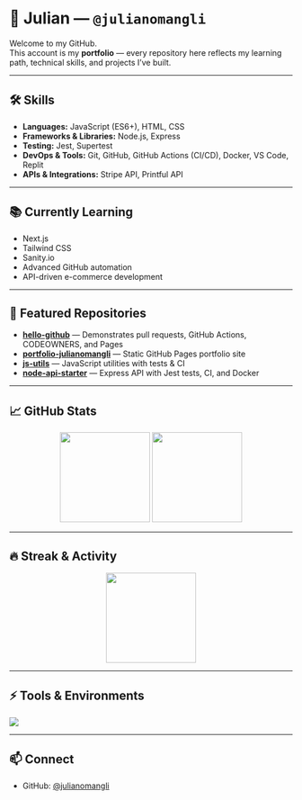 # 👋 Julian — `@julianomangli`

Welcome to my GitHub.  
This account is my **portfolio** — every repository here reflects my learning path, technical skills, and projects I’ve built.

---

## 🛠️ Skills
- **Languages:** JavaScript (ES6+), HTML, CSS  
- **Frameworks & Libraries:** Node.js, Express  
- **Testing:** Jest, Supertest  
- **DevOps & Tools:** Git, GitHub, GitHub Actions (CI/CD), Docker, VS Code, Replit  
- **APIs & Integrations:** Stripe API, Printful API  

---

## 📚 Currently Learning
- Next.js  
- Tailwind CSS  
- Sanity.io  
- Advanced GitHub automation  
- API-driven e-commerce development  

---

## 📂 Featured Repositories
- [**hello-github**](https://github.com/julianomangli/hello-github) — Demonstrates pull requests, GitHub Actions, CODEOWNERS, and Pages  
- [**portfolio-julianomangli**](https://github.com/julianomangli/portfolio-julianomangli) — Static GitHub Pages portfolio site  
- [**js-utils**](https://github.com/julianomangli/js-utils) — JavaScript utilities with tests & CI  
- [**node-api-starter**](https://github.com/julianomangli/node-api-starter) — Express API with Jest tests, CI, and Docker  

---

## 📈 GitHub Stats
<p align="center">
  <img src="https://github-readme-stats.vercel.app/api?username=julianomangli&show_icons=true&theme=github_dark&hide_border=true" height="160px" />
  <img src="https://github-readme-stats.vercel.app/api/top-langs/?username=julianomangli&layout=compact&theme=github_dark&hide_border=true" height="160px" />
</p>

---

## 🔥 Streak & Activity
<p align="center">
  <img src="https://streak-stats.demolab.com?user=julianomangli&theme=github-dark&hide_border=true" height="160px" />
</p>

---

## ⚡ Tools & Environments
<p align="left">
  <img src="https://skillicons.dev/icons?i=js,nodejs,html,css,git,github,docker,vscode,replit" />
</p>

---

## 📫 Connect
- GitHub: [@julianomangli](https://github.com/julianomangli)
